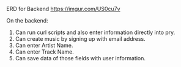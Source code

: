 
ERD for Backend
https://imgur.com/US0cu7v

On the backend:
1. Can run curl scripts and also enter information directly into pry.
2. Can create music by signing up with email address.
3. Can enter Artist Name.
4. Can enter Track Name.
5. Can save data of those fields with user information.
